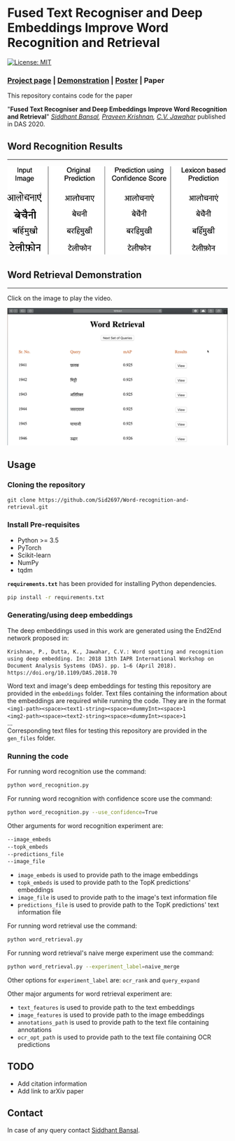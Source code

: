 Fused Text Recogniser and Deep Embeddings Improve Word Recognition and Retrieval
=================================================================================
<!-- TODO: Add the link to archive paper -->
<!-- [![arXiv](https://img.shields.io/badge/cs.cv-arXiv%3A1908.05849-42ba94.svg)](http://arxiv.org/abs/1908.05849) -->
[![License: MIT](https://img.shields.io/badge/License-MIT-yellow.svg)](LICENSE)

### [Project page](https://sid2697.github.io/Word-recognition-and-retrieval/) | [Demonstration](https://sid2697.github.io/files/Word_Retrieval_demo.gif) | [Poster](https://sid2697.github.io/files/Siddhant_Bansal_V4.pdf) | Paper

This repository contains code for the paper

"**Fused Text Recogniser and Deep Embeddings Improve Word Recognition and Retrieval**" *[Siddhant Bansal](https://sid2697.github.io), [Praveen Krishnan](https://kris314.github.io), [C.V. Jawahar](https://faculty.iiit.ac.in/~jawahar/index.html)* 
published in DAS 2020.

## Word Recognition Results
-----------
![Word Recognition](resources/WordRecVisualisation.png)

## Word Retrieval Demonstration
<!-- ![Word Retrieval](resources/Word_Retrieval_demo.gif) -->

-----------
Click on the image to play the video.

[![IMAGE ALT TEXT](resources/Thumbnail.png)](https://youtu.be/3_InpQoJCMg)

Usage
-----------
### Cloning the repository
```
git clone https://github.com/Sid2697/Word-recognition-and-retrieval.git
```
### Install Pre-requisites
- Python >= 3.5
- PyTorch
- Scikit-learn
- NumPy
- tqdm

**`requirements.txt`** has been provided for installing Python dependencies.

```sh
pip install -r requirements.txt
```
### Generating/using deep embeddings
The deep embeddings used in this work are generated using the End2End network proposed in:
```
Krishnan, P., Dutta, K., Jawahar, C.V.: Word spotting and recognition using deep embedding. In: 2018 13th IAPR International Workshop on Document Analysis Systems (DAS). pp. 1–6 (April 2018). https://doi.org/10.1109/DAS.2018.70
```
Word text and image's deep embeddings for testing this repository are provided in the ```embeddings``` folder.
Text files containing the information about the embeddings are required while running the code. They are in the format<br>
```<img1-path><space><text1-string><space><dummyInt><space>1```<br>
```<img2-path><space><text2-string><space><dummyInt><space>1```<br>
...<br>
Corresponding text files for testing this repository are provided in the ``gen_files`` folder.

### Running the code
For running word recognition use the command:
```sh
python word_recognition.py
```
For running word recognition with confidence score use the command:
```sh
python word_recognition.py --use_confidence=True
```
Other arguments for word recognition experiment are:
```sh
--image_embeds
--topk_embeds
--predictions_file
--image_file
```
- `image_embeds` is used to provide path to the image embeddings
- `topk_embeds` is used to provide path to the TopK predictions' embeddings
- `image_file` is used to provide path to the image's text information file
- `predictions_file` is used to provide path to the TopK predictions' text information file

For running word retrieval use the command:
```sh
python word_retrieval.py
```
For running word retrieval's naive merge experiment use the command:
```sh
python word_retrieval.py --experiment_label=naive_merge
```
Other options for `experiment_label` are: `ocr_rank` and `query_expand`

Other major arguments for word retrieval experiment are:
- `text_features` is used to provide path to the text embeddings
- `image_features` is used to provide path to the image embeddings
- `annotations_path` is used to provide path to the text file containing annotations
- `ocr_opt_path` is used to provide path to the text file containing OCR predictions

TODO
-----------
- Add citation information
- Add link to arXiv paper

Contact
-----------
In case of any query contact [Siddhant Bansal](https://sid2697.github.io).

